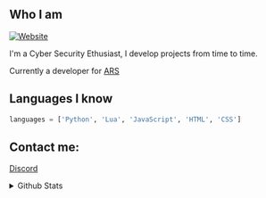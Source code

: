 ## Who I am
[![Website](https://img.shields.io/website?label=ars.red&style=for-the-badge&url=https%3A%2F%2Farilis.dev)](https://ars.red/)

I'm a Cyber Security Ethusiast, I develop projects from time to time.

Currently a developer for [ARS][website]

## Languages I know 
```py
languages = ['Python', 'Lua', 'JavaScript', 'HTML', 'CSS']
```
## Contact me:
[Discord](https://discord.bio/p/1nferious)
<br />
<details>
  <summary>Github Stats</summary>
  <img align="left" alt="1nferious Github Stats" src="https://github-readme-stats.vercel.app/api?username=1nferious&show_icons=true&theme=radical&hide_border=true" />
</details>

[website]: https://ars.red/
